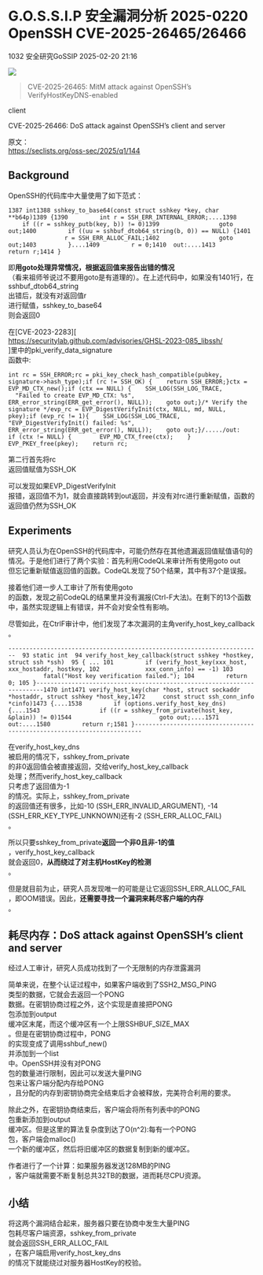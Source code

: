 #  G.O.S.S.I.P 安全漏洞分析 2025-0220 OpenSSH CVE-2025-26465/26466   
1032  安全研究GoSSIP   2025-02-20 21:16  
  
![](https://mmbiz.qpic.cn/sz_mmbiz_png/uicdfzKrO21HZ0WJPBeibvsbvNpVwazNIxV5fwdYJhuvbjpW4daO5EFxxwtEjVgILlk9GhEPjFmIXQIqrmvANflA/640?wx_fmt=png&from=appmsg "")  
> CVE-2025-26465: MitM attack against OpenSSH’s VerifyHostKeyDNS-enabled  
  
client  
  
CVE-2025-26466: DoS attack against OpenSSH’s client and server  
  
原文：  
https://seclists.org/oss-sec/2025/q1/144  
  
## Background  
  
OpenSSH的代码库中大量使用了如下范式：  
```
1387 int1388 sshkey_to_base64(const struct sshkey *key, char **b64p)1389 {1390         int r = SSH_ERR_INTERNAL_ERROR;....1398         if ((r = sshkey_putb(key, b)) != 0)1399                 goto out;1400         if ((uu = sshbuf_dtob64_string(b, 0)) == NULL) {1401                 r = SSH_ERR_ALLOC_FAIL;1402                 goto out;1403         }....1409         r = 0;1410  out:....1413         return r;1414 }
```  
  
即**用goto处理异常情况，根据返回值来报告出错的情况**  
（看来祖师爷说过不要用goto是有道理的）。在上述代码中，如果没有1401行，在sshbuf_dtob64_string  
出错后，就没有对返回值r  
进行赋值，sshkey_to_base64  
则会返回0  
  
在[CVE-2023-2283][  
https://securitylab.github.com/advisories/GHSL-2023-085_libssh/  
]里中的pki_verify_data_signature  
函数中:  
```
int rc = SSH_ERROR;rc = pki_key_check_hash_compatible(pubkey, signature->hash_type);if (rc != SSH_OK) {    return SSH_ERROR;}ctx = EVP_MD_CTX_new();if (ctx == NULL) {    SSH_LOG(SSH_LOG_TRACE,            "Failed to create EVP_MD_CTX: %s",            ERR_error_string(ERR_get_error(), NULL));    goto out;}/* Verify the signature */evp_rc = EVP_DigestVerifyInit(ctx, NULL, md, NULL, pkey);if (evp_rc != 1){    SSH_LOG(SSH_LOG_TRACE,            "EVP_DigestVerifyInit() failed: %s",            ERR_error_string(ERR_get_error(), NULL));    goto out;}/...../out:    if (ctx != NULL) {        EVP_MD_CTX_free(ctx);    }    EVP_PKEY_free(pkey);    return rc;
```  
  
第二行首先将rc  
返回值赋值为SSH_OK  
  
可以发现如果EVP_DigestVerifyInit  
报错，返回值不为1，就会直接跳转到out返回，并没有对rc进行重新赋值，函数的返回值仍然为SSH_OK  
## Experiments  
  
研究人员认为在OpenSSH的代码库中，可能仍然存在其他遗漏返回值赋值语句的情况。于是他们进行了两个实验：首先利用CodeQL来审计所有使用goto out  
但忘记重新赋值返回值的函数。CodeQL发现了50个结果，其中有37个是误报。  
  
接着他们进一步人工审计了所有使用goto  
的函数，发现之前CodeQL的结果里并没有漏报(Ctrl-F大法)。在剩下的13个函数中，虽然实现逻辑上有错误，并不会对安全性有影响。  
  
尽管如此，在CtrlF审计中，他们发现了本次漏洞的主角verify_host_key_callback  
。  
```
------------------------------------------------------------------------  93 static int  94 verify_host_key_callback(struct sshkey *hostkey, struct ssh *ssh)  95 { ... 101         if (verify_host_key(xxx_host, xxx_hostaddr, hostkey, 102             xxx_conn_info) == -1) 103                 fatal("Host key verification failed."); 104         return 0; 105 }------------------------------------------------------------------------1470 int1471 verify_host_key(char *host, struct sockaddr *hostaddr, struct sshkey *host_key,1472     const struct ssh_conn_info *cinfo)1473 {....1538         if (options.verify_host_key_dns) {....1543                 if ((r = sshkey_from_private(host_key, &plain)) != 0)1544                         goto out;....1571 out:....1580         return r;1581 }------------------------------------------------------------------------
```  
  
在verify_host_key_dns  
被启用的情况下，sshkey_from_private  
的非0返回值会被直接返回，交给verify_host_key_callback  
处理；然而verify_host_key_callback  
只考虑了返回值为-1  
的情况。实际上，sshkey_from_private  
的返回值还有很多，比如-10 (SSH_ERR_INVALID_ARGUMENT), -14 (SSH_ERR_KEY_TYPE_UNKNOWN)还有-2 (SSH_ERR_ALLOC_FAIL)  
。  
  
所以只要sshkey_from_private**返回一个非0且非-1的值**  
，verify_host_key_callback  
就会返回0，**从而绕过了对主机HostKey的检测**  
。  
  
但是就目前为止，研究人员发现唯一的可能是让它返回SSH_ERR_ALLOC_FAIL  
，即OOM错误。因此，**还需要寻找一个漏洞来耗尽客户端的内存**  
。  
## 耗尽内存：DoS attack against OpenSSH’s client and server  
  
经过人工审计，研究人员成功找到了一个无限制的内存泄露漏洞  
  
简单来说，在整个认证过程中，如果客户端收到了SSH2_MSG_PING  
类型的数据，它就会去返回一个PONG  
数据。在密钥协商过程之外，这个实现是直接把PONG  
包添加到output  
缓冲区末尾，而这个缓冲区有一个上限SSHBUF_SIZE_MAX  
。但是在密钥协商过程中，PONG  
的实现变成了调用sshbuf_new()  
并添加到一个list  
中。OpenSSH并没有对PONG  
包的数量进行限制，因此可以发送大量PING  
包来让客户端分配内存给PONG  
，且分配的内存到密钥协商完全结束后才会被释放，完美符合利用的要求。  
  
除此之外，在密钥协商结束后，客户端会将所有列表中的PONG  
包重新添加到output  
缓冲区。但是这里的算法复杂度到达了O(n^2):每有一个PONG  
包，客户端会malloc()  
一个新的缓冲区，然后将旧缓冲区的数据复制到新的缓冲区。  
  
作者进行了一个计算：如果服务器发送128MB的PING  
，客户端就需要不断复制总共32TB的数据，进而耗尽CPU资源。  
## 小结  
  
将这两个漏洞结合起来，服务器只要在协商中发生大量PING  
包耗尽客户端资源，sshkey_from_private  
就会返回SSH_ERR_ALLOC_FAIL  
，在客户端启用verify_host_key_dns  
的情况下就能绕过对服务器HostKey的校验。  
  
  
